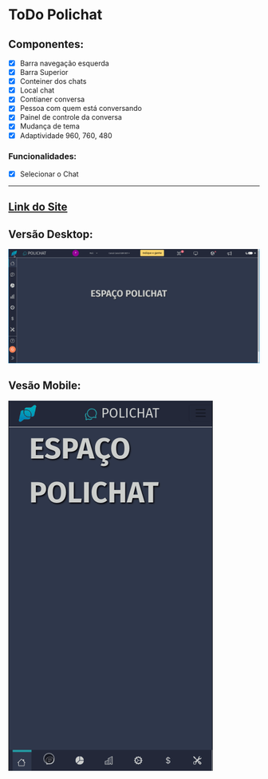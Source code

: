 # ToDo Polichat

## Componentes:

- [x] Barra navegação esquerda
- [x] Barra Superior
- [x] Conteiner dos chats
- [x] Local chat
- [x] Contianer conversa
- [x] Pessoa com quem está conversando
- [x] Painel de controle da conversa
- [x] Mudança de tema
- [x] Adaptividade 960, 760, 480

### Funcionalidades:

- [x] Selecionar o Chat

---

## [Link do Site](https://polichat-gustavo-vieira.netlify.app/)

## Versão Desktop:

![DesktopGif](/desktop.gif)

## Vesão Mobile:

![MobileGif](/mobile.gif)
